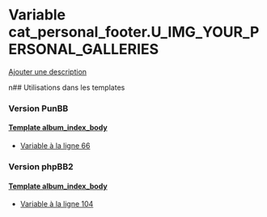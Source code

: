 # Variable cat_personal_footer.U_IMG_YOUR_PERSONAL_GALLERIES
[Ajouter une description](https://fa-tvars.appspot.com/cat_personal_footer.U_IMG_YOUR_PERSONAL_GALLERIES)

n## Utilisations dans les templates

### Version PunBB

#### [Template album_index_body](punbb/album_index_body.md)
* [Variable à la ligne 66](../punbb/album_index_body.tpl#L66)

### Version phpBB2

#### [Template album_index_body](subsilver/album_index_body.md)
* [Variable à la ligne 104](../subsilver/album_index_body.tpl#L104)